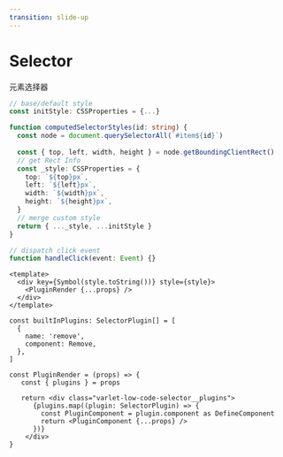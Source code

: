 ```yaml
---
transition: slide-up
---
```


# Selector

元素选择器

<div grid="~ cols-2 gap-4" items-center>

<div>

```ts
// base/default style
const initStyle: CSSProperties = {...}

function computedSelectorStyles(id: string) {
  const node = document.querySelectorAll(`#item${id}`)
  
  const { top, left, width, height } = node.getBoundingClientRect()
  // get Rect Info
  const _style: CSSProperties = {
    top: `${top}px`,
    left: `${left}px`,
    width: `${width}px`,
    height: `${height}px`,
  }
  // merge custom style
  return { ..._style, ...initStyle }
}

// dispatch click event
function handleClick(event: Event) {}
```

</div>
<div>

```tsx
<template>
  <div key={Symbol(style.toString())} style={style}>
    <PluginRender {...props} />
  </div>
</template>

const builtInPlugins: SelectorPlugin[] = [
  {
    name: 'remove',
    component: Remove,
  },
]

const PluginRender = (props) => {
   const { plugins } = props
 
   return <div class="varlet-low-code-selector__plugins">
      {plugins.map((plugin: SelectorPlugin) => {
        const PluginComponent = plugin.component as DefineComponent
        return <PluginComponent {...props} />
      })}
    </div>
}
```

</div>

</div>

<style>
  .slidev-code-wrapper  {
    height: 400px;
    overflow: auto;
  }
</style>
